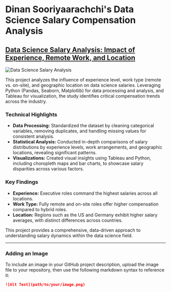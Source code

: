 # Dinan Sooriyaarachchi's Data Science Salary Compensation Analysis

## [Data Science Salary Analysis: Impact of Experience, Remote Work, and Location](https://youtu.be/HTt4OW7SQoA?si=rSL1FUI7f7jYjTDc)

![Data Science Salary Analysis](path/to/your/image.png) <!-- Update the path to the actual image file location -->

This project analyzes the influence of experience level, work type (remote vs. on-site), and geographic location on data science salaries. Leveraging Python (Pandas, Seaborn, Matplotlib) for data processing and analysis, and Tableau for visualization, the study identifies critical compensation trends across the industry.

### Technical Highlights

- **Data Processing:** Standardized the dataset by cleaning categorical variables, removing duplicates, and handling missing values for consistent analysis.
- **Statistical Analysis:** Conducted in-depth comparisons of salary distributions by experience levels, work arrangements, and geographic locations, revealing significant patterns.
- **Visualizations:** Created visual insights using Tableau and Python, including choropleth maps and bar charts, to showcase salary disparities across various factors.

### Key Findings
- **Experience:** Executive roles command the highest salaries across all locations.
- **Work Type:** Fully remote and on-site roles offer higher compensation compared to hybrid roles.
- **Location:** Regions such as the US and Germany exhibit higher salary averages, with distinct differences across countries.

This project provides a comprehensive, data-driven approach to understanding salary dynamics within the data science field.

---

### Adding an Image

To include an image in your GitHub project description, upload the image file to your repository, then use the following markdown syntax to reference it:

```markdown
![Alt Text](path/to/your/image.png)
